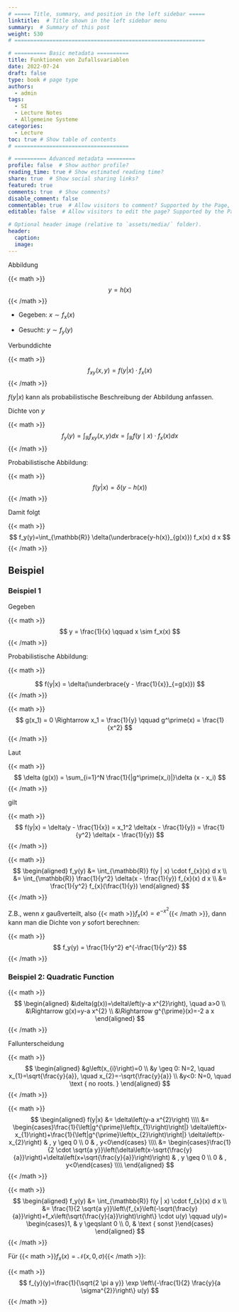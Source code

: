 ```yaml
---
# ===== Title, summary, and position in the left sidebar =====
linktitle:  # Title shown in the left sidebar menu
summary:  # Summary of this post
weight: 530
# ============================================================

# ========== Basic metadata ==========
title: Funktionen von Zufallsvariablen
date: 2022-07-24
draft: false
type: book # page type
authors:
  - admin
tags:
  - SI
  - Lecture Notes
  - Allgemeine Systeme
categories:
  - Lecture
toc: true # Show table of contents
# ====================================

# ========== Advanced metadata =========
profile: false  # Show author profile?
reading_time: true # Show estimated reading time?
share: true  # Show social sharing links?
featured: true
comments: true  # Show comments?
disable_comment: false
commentable: true  # Allow visitors to comment? Supported by the Page, Post, and Book content types.
editable: false  # Allow visitors to edit the page? Supported by the Page, Post, and Book content types.

# Optional header image (relative to `assets/media/` folder).
header:
  caption: 
  image:  
---
```


Abbildung

{{< math >}}
$$
y = h(x)
$$
{{< /math >}} 

- Gegeben: $x \sim f_x(x)$

- Gesucht: $y \sim f_y(y)$

Verbunddichte

{{< math >}}
$$
f_{xy}(x, y) = f(y | x) \cdot f_x(x)
$$
{{< /math >}} 

$f(y|x)$ kann als probabilistische Beschreibung der Abbildung anfassen.

Dichte von $y$

{{< math >}}
$$
f_{y}(y)=\int_{\mathbb{R}} f_{x y}(x, y) d x=\int_{\mathbb{R}} f(y \mid x) \cdot f_{x}(x) d x
$$
{{< /math >}} 

Probabilistische Abbildung:

{{< math >}}
$$
f(y|x) = \delta(y - h(x))
$$
{{< /math >}} 

Damit folgt

{{< math >}}
$$
f_y(y)=\int_{\mathbb{R}} \delta(\underbrace{y-h(x)}_{g(x)}) f_x(x) d x
$$
{{< /math >}} 

## Beispiel

### Beispiel 1

Gegeben

{{< math >}}
$$
y = \frac{1}{x} \qquad x \sim f_x(x)
$$
{{< /math >}} 

Probabilistische Abbildung:

{{< math >}}

$$
f(y|x) = \delta(\underbrace{y - \frac{1}{x}}_{=g(x)})
$$
{{< /math >}} 

{{< math >}}
$$
g(x_1) = 0 \Rightarrow x_1 = \frac{1}{y} \qquad g^\prime(x) = \frac{1}{x^2}
$$
{{< /math >}} 

Laut 

{{< math >}}
$$
\delta (g(x)) = \sum_{i=1}^N \frac{1}{|g^\prime(x_i)|}\delta (x - x_i)
$$
{{< /math >}} 

gilt

{{< math >}}
$$
f(y|x) = \delta(y - \frac{1}{x}) = x_1^2 \delta(x - \frac{1}{y}) = \frac{1}{y^2} \delta(x - \frac{1}{y})
$$
{{< /math >}} 

{{< math >}}
$$
\begin{aligned}
f_y(y) &= \int_{\mathbb{R}} f(y | x) \cdot f_{x}(x) d x \\
&= \int_{\mathbb{R}} \frac{1}{y^2} \delta(x - \frac{1}{y}) f_{x}(x) d x \\
&= \frac{1}{y^2} f_{x}(\frac{1}{y})
\end{aligned}
$$
{{< /math >}} 

Z.B., wenn $x$ gaußverteilt, also {{< math >}}$f_x(x) = e^{-x^2}${{< /math >}}, dann kann man die Dichte von $y$ sofort berechnen:

{{< math >}}
$$
f_y(y) = \frac{1}{y^2} e^{-\frac{1}{y^2}}
$$
{{< /math >}} 

### Beispiel 2: Quadratic Function

{{< math >}}
$$
\begin{aligned}
&\delta(g(x))=\delta\left(y-a x^{2}\right), \quad a>0 \\
&\Rightarrow g(x)=y-a x^{2} \\
&\Rightarrow g^{\prime}(x)=-2 a x
\end{aligned}
$$
{{< /math >}} 

Fallunterscheidung

{{< math >}}
$$
\begin{aligned}
&g\left(x_{i}\right)=0 \\
&y \geq 0: N=2, \quad x_{1}=\sqrt{\frac{y}{a}}, \quad x_{2}=-\sqrt{\frac{y}{a}} \\
&y<0: N=0, \quad \text { no roots. }
\end{aligned}
$$
{{< /math >}} 

{{< math >}}
$$
\begin{aligned}
f(y|x) &= \delta\left(y-a x^{2}\right) \\\\
&= \begin{cases}\frac{1}{\left|g^{\prime}\left(x_{1}\right)\right|} \delta\left(x-x_{1}\right)+\frac{1}{\left|g^{\prime}\left(x_{2}\right)\right|} \delta\left(x-x_{2}\right) & , y \geq 0 \\
0 & , y<0\end{cases} \\\\
&= \begin{cases}\frac{1}{2 \cdot \sqrt{a y}}\left(\delta\left(x-\sqrt{\frac{y}{a}}\right)+\delta\left(x+\sqrt{\frac{y}{a}}\right)\right) & , y \geq 0 \\
0 & , y<0\end{cases} \\\\
\end{aligned}
$$
{{< /math >}} 

{{< math >}}
$$
\begin{aligned}
f_y(y) &= \int_{\mathbb{R}} f(y | x) \cdot f_{x}(x) d x \\
&= \frac{1}{2 \sqrt{a y}}\left\{f_{x}\left(-\sqrt{\frac{y}{a}}\right)+f_x\left(\sqrt{\frac{y}{a}}\right)\right\} \cdot u(y) \qquad u(y)= \begin{cases}1, & y \geqslant 0 \\ 0, & \text { sonst }\end{cases}
\end{aligned}
$$
{{< /math >}} 

Für {{< math >}}$f_x(x) = \mathcal{N}(x, 0, \sigma)${{< /math >}}:

{{< math >}}
$$
f_{y}(y)=\frac{1}{\sqrt{2 \pi a y}} \exp \left\{-\frac{1}{2} \frac{y}{a \sigma^{2}}\right\} u(y)
$$
{{< /math >}} 